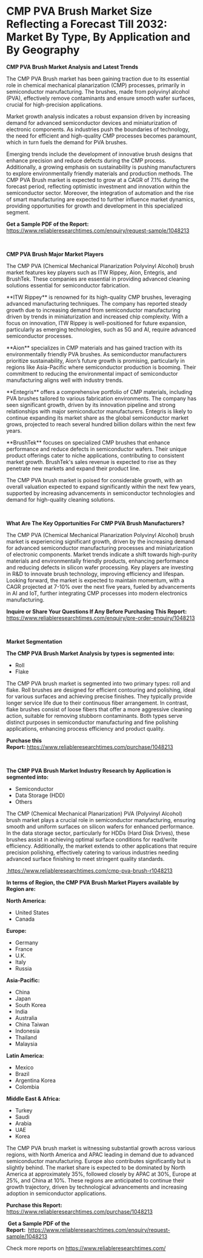 <p><h1>CMP PVA Brush Market Size Reflecting a Forecast Till 2032: Market By Type, By Application and By Geography</h1></p><p><strong>CMP PVA Brush Market Analysis and Latest Trends</strong></p>
<p><p>The CMP PVA Brush market has been gaining traction due to its essential role in chemical mechanical planarization (CMP) processes, primarily in semiconductor manufacturing. The brushes, made from polyvinyl alcohol (PVA), effectively remove contaminants and ensure smooth wafer surfaces, crucial for high-precision applications. </p><p>Market growth analysis indicates a robust expansion driven by increasing demand for advanced semiconductor devices and miniaturization of electronic components. As industries push the boundaries of technology, the need for efficient and high-quality CMP processes becomes paramount, which in turn fuels the demand for PVA brushes. </p><p>Emerging trends include the development of innovative brush designs that enhance precision and reduce defects during the CMP process. Additionally, a growing emphasis on sustainability is pushing manufacturers to explore environmentally friendly materials and production methods. The CMP PVA Brush market is expected to grow at a CAGR of 7.1% during the forecast period, reflecting optimistic investment and innovation within the semiconductor sector. Moreover, the integration of automation and the rise of smart manufacturing are expected to further influence market dynamics, providing opportunities for growth and development in this specialized segment.</p></p>
<p><strong>Get a Sample PDF of the Report:&nbsp;</strong> <a href="https://www.reliableresearchtimes.com/enquiry/request-sample/1048213?utm_campaign=3004&utm_medium=2&utm_source=Github&utm_content=ia&utm_term=06042025&utm_id=cmp-pva-brush">https://www.reliableresearchtimes.com/enquiry/request-sample/1048213</a></p>
<p>&nbsp;</p>
<p><strong>CMP PVA Brush Major Market Players</strong></p>
<p><p>The CMP PVA (Chemical Mechanical Planarization Polyvinyl Alcohol) brush market features key players such as ITW Rippey, Aion, Entegris, and BrushTek. These companies are essential in providing advanced cleaning solutions essential for semiconductor fabrication.</p><p>**ITW Rippey** is renowned for its high-quality CMP brushes, leveraging advanced manufacturing techniques. The company has reported steady growth due to increasing demand from semiconductor manufacturing driven by trends in miniaturization and increased chip complexity. With a focus on innovation, ITW Rippey is well-positioned for future expansion, particularly as emerging technologies, such as 5G and AI, require advanced semiconductor processes.</p><p>**Aion** specializes in CMP materials and has gained traction with its environmentally friendly PVA brushes. As semiconductor manufacturers prioritize sustainability, Aion’s future growth is promising, particularly in regions like Asia-Pacific where semiconductor production is booming. Their commitment to reducing the environmental impact of semiconductor manufacturing aligns well with industry trends.</p><p>**Entegris** offers a comprehensive portfolio of CMP materials, including PVA brushes tailored to various fabrication environments. The company has seen significant growth, driven by its innovation pipeline and strong relationships with major semiconductor manufacturers. Entegris is likely to continue expanding its market share as the global semiconductor market grows, projected to reach several hundred billion dollars within the next few years.</p><p>**BrushTek** focuses on specialized CMP brushes that enhance performance and reduce defects in semiconductor wafers. Their unique product offerings cater to niche applications, contributing to consistent market growth. BrushTek's sales revenue is expected to rise as they penetrate new markets and expand their product line.</p><p>The CMP PVA brush market is poised for considerable growth, with an overall valuation expected to expand significantly within the next few years, supported by increasing advancements in semiconductor technologies and demand for high-quality cleaning solutions.</p></p>
<p>&nbsp;</p>
<p><strong>What Are The Key Opportunities For CMP PVA Brush Manufacturers?</strong></p>
<p><p>The CMP PVA (Chemical Mechanical Planarization Polyvinyl Alcohol) brush market is experiencing significant growth, driven by the increasing demand for advanced semiconductor manufacturing processes and miniaturization of electronic components. Market trends indicate a shift towards high-purity materials and environmentally friendly products, enhancing performance and reducing defects in silicon wafer processing. Key players are investing in R&D to innovate brush technology, improving efficiency and lifespan. Looking forward, the market is expected to maintain momentum, with a CAGR projected at 7-10% over the next five years, fueled by advancements in AI and IoT, further integrating CMP processes into modern electronics manufacturing.</p></p>
<p><strong>Inquire or Share Your Questions If Any Before Purchasing This Report:</strong> <a href="https://www.reliableresearchtimes.com/enquiry/pre-order-enquiry/1048213?utm_campaign=3004&utm_medium=2&utm_source=Github&utm_content=ia&utm_term=06042025&utm_id=cmp-pva-brush">https://www.reliableresearchtimes.com/enquiry/pre-order-enquiry/1048213</a></p>
<p>&nbsp;</p>
<p><strong>Market Segmentation</strong></p>
<p><strong>The CMP PVA Brush Market Analysis by types is segmented into:</strong></p>
<p><ul><li>Roll</li><li>Flake</li></ul></p>
<p><p>The CMP PVA brush market is segmented into two primary types: roll and flake. Roll brushes are designed for efficient contouring and polishing, ideal for various surfaces and achieving precise finishes. They typically provide longer service life due to their continuous fiber arrangement. In contrast, flake brushes consist of loose fibers that offer a more aggressive cleaning action, suitable for removing stubborn contaminants. Both types serve distinct purposes in semiconductor manufacturing and fine polishing applications, enhancing process efficiency and product quality.</p></p>
<p><strong>Purchase this Report:&nbsp;</strong><a href="https://www.reliableresearchtimes.com/purchase/1048213?utm_campaign=3004&utm_medium=2&utm_source=Github&utm_content=ia&utm_term=06042025&utm_id=cmp-pva-brush">https://www.reliableresearchtimes.com/purchase/1048213</a></p>
<p>&nbsp;</p>
<p><strong>The CMP PVA Brush Market Industry Research by Application is segmented into:</strong></p>
<p><ul><li>Semiconductor</li><li>Data Storage (HDD)</li><li>Others</li></ul></p>
<p><p>The CMP (Chemical Mechanical Planarization) PVA (Polyvinyl Alcohol) brush market plays a crucial role in semiconductor manufacturing, ensuring smooth and uniform surfaces on silicon wafers for enhanced performance. In the data storage sector, particularly for HDDs (Hard Disk Drives), these brushes assist in achieving optimal surface conditions for read/write efficiency. Additionally, the market extends to other applications that require precision polishing, effectively catering to various industries needing advanced surface finishing to meet stringent quality standards.</p></p>
<p><a href="https://www.reliableresearchtimes.com/cmp-pva-brush-r1048213?utm_campaign=3004&utm_medium=2&utm_source=Github&utm_content=ia&utm_term=06042025&utm_id=cmp-pva-brush">&nbsp;https://www.reliableresearchtimes.com/cmp-pva-brush-r1048213</a></p>
<p><strong>In terms of Region, the CMP PVA Brush Market Players available by Region are:</strong></p>
<p>
    <p> <strong> North America: </strong>
        <ul>
            <li>United States</li>
            <li>Canada</li>
        </ul>
        </p> 
    <p> <strong> Europe: </strong>
        <ul>
            <li>Germany</li>
            <li>France</li>
            <li>U.K.</li>
            <li>Italy</li>
            <li>Russia</li>
        </ul>
        </p> 
    <p> <strong> Asia-Pacific: </strong>
        <ul>
            <li>China</li>
            <li>Japan</li>
            <li>South Korea</li>
            <li>India</li>
            <li>Australia</li>
            <li>China Taiwan</li>
            <li>Indonesia</li>
            <li>Thailand</li>
            <li>Malaysia</li>
        </ul>
        </p> 
    <p> <strong> Latin America: </strong>
        <ul>
            <li>Mexico</li>
            <li>Brazil</li>
            <li>Argentina Korea</li>
            <li>Colombia</li>
        </ul>
        </p> 
    <p> <strong> Middle East & Africa: </strong>
        <ul>
            <li>Turkey</li>
            <li>Saudi</li>
            <li>Arabia</li>
            <li>UAE</li>
            <li>Korea</li>
        </ul>
    </p>
    </p>
<p><p>The CMP PVA brush market is witnessing substantial growth across various regions, with North America and APAC leading in demand due to advanced semiconductor manufacturing. Europe also contributes significantly but is slightly behind. The market share is expected to be dominated by North America at approximately 35%, followed closely by APAC at 30%, Europe at 25%, and China at 10%. These regions are anticipated to continue their growth trajectory, driven by technological advancements and increasing adoption in semiconductor applications.</p></p>
<p><strong>Purchase this Report: </strong><a href="https://www.reliableresearchtimes.com/purchase/1048213?utm_campaign=3004&utm_medium=2&utm_source=Github&utm_content=ia&utm_term=06042025&utm_id=cmp-pva-brush">https://www.reliableresearchtimes.com/purchase/1048213</a></p>
<p>&nbsp;<strong>Get a Sample PDF of the Report:&nbsp;&nbsp;</strong><a href="https://www.reliableresearchtimes.com/enquiry/request-sample/1048213?utm_campaign=3004&utm_medium=2&utm_source=Github&utm_content=ia&utm_term=06042025&utm_id=cmp-pva-brush">https://www.reliableresearchtimes.com/enquiry/request-sample/1048213</a></p>
<p><strong></strong></p>
<p>Check more reports on <a href="https://www.reliableresearchtimes.com/?utm_campaign=3004&utm_medium=2&utm_source=Github&utm_content=ia&utm_term=06042025&utm_id=cmp-pva-brush">https://www.reliableresearchtimes.com/</a></p>